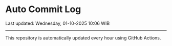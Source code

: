 # Auto Commit Log

Last updated: Wednesday, 01-10-2025 10:06 WIB

---

This repository is automatically updated every hour using GitHub Actions.
